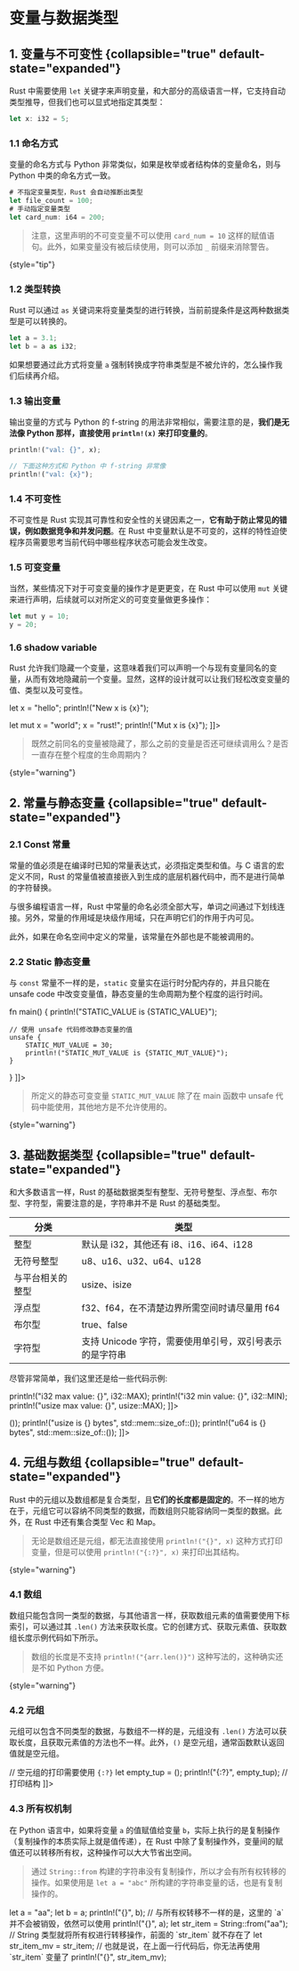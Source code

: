 # 变量与数据类型

<show-structure depth="3"/>

## 1. 变量与不可变性 {collapsible="true" default-state="expanded"}

Rust 中需要使用 `let` 关键字来声明变量，和大部分的高级语言一样，它支持自动类型推导，但我们也可以显式地指定其类型：

```Javascript
let x: i32 = 5;
```

### 1.1 命名方式

变量的命名方式与 Python 非常类似，如果是枚举或者结构体的变量命名，则与 Python 中类的命名方式一致。

```Javascript
# 不指定变量类型，Rust 会自动推断出类型
let file_count = 100;
# 手动指定变量类型
let card_num: i64 = 200; 
```

> 注意，这里声明的不可变变量不可以使用 `card_num = 10` 这样的赋值语句。此外，如果变量没有被后续使用，则可以添加 `_` 前缀来消除警告。
> 
{style="tip"}


### 1.2 类型转换

Rust 可以通过 `as` 关键词来将变量类型的进行转换，当前前提条件是这两种数据类型是可以转换的。

```Javascript
let a = 3.1;
let b = a as i32;
```

如果想要通过此方式将变量 `a` 强制转换成字符串类型是不被允许的，怎么操作我们后续再介绍。

### 1.3 输出变量

输出变量的方式与 Python 的 f-string 的用法非常相似，需要注意的是，**我们是无法像 Python 那样，直接使用 `println!(x)` 来打印变量的**。

```Javascript
println!("val: {}", x);

// 下面这种方式和 Python 中 f-string 非常像
println!("val: {x}");
```

### 1.4 不可变性

不可变性是 Rust 实现其可靠性和安全性的关键因素之一，**它有助于防止常见的错误，例如数据竞争和并发问题**。在 Rust 中变量默认是不可变的，这样的特性迫使程序员需要思考当前代码中哪些程序状态可能会发生改变。

### 1.5 可变变量

当然，某些情况下对于可变变量的操作才是更更变，在 Rust 中可以使用 `mut` 关键来进行声明，后续就可以对所定义的可变变量做更多操作：

```Javascript
let mut y = 10;
y = 20;
```

### 1.6 shadow variable

Rust 允许我们隐藏一个变量，这意味着我们可以声明一个与现有变量同名的变量，从而有效地隐藏前一个变量。显然，这样的设计就可以让我们轻松改变变量的值、类型以及可变性。

<tabs>
<tab title="代码">
<code-block lang="javascript">
<![CDATA[
let x: i32 = 5;
{
    // 只在当前命名空间中有效，外部不可调用
    let x: i32 = 10;
    println!("Inner x is {}", x);
}
println!("Outer x is {x}");

let x = "hello";
println!("New x is {x}");

let mut x = "world";
x = "rust!";
println!("Mut x is {x}");
]]>
</code-block>
</tab>
<tab title="输出结果">
<code-block lang="python">
<![CDATA[
Inner x is 5
Outer x is 10
New x is hello
Mut x is rust!
]]>
</code-block>
</tab>
</tabs>


> 既然之前同名的变量被隐藏了，那么之前的变量是否还可继续调用么？是否一直存在整个程度的生命周期内？
> 
{style="warning"}

## 2. 常量与静态变量 {collapsible="true" default-state="expanded"}

### 2.1 Const 常量

常量的值必须是在编译时已知的常量表达式，必须指定类型和值。与 C 语言的宏定义不同，Rust 的常量值被直接嵌入到生成的底层机器代码中，而不是进行简单的字符替换。

与很多编程语言一样，Rust 中常量的命名必须全部大写，单词之间通过下划线连接。另外，常量的作用域是块级作用域，只在声明它们的作用于内可见。

<tabs>
<tab title="常量">
<code-block lang="javascript">
<![CDATA[
const SECONDS_HOUR: usize = 3_600;
const SECONDS_DAY: usize = 24 * SECONDS_HOUR;
println!("Seconds in a hour: {}", SECONDS_HOUR);
]]>
</code-block>
</tab>
<tab title="输出结果">
<code-block lang="python">
<![CDATA[
Seconds in a hour: 3600
]]>
</code-block>
</tab>
</tabs>

此外，如果在命名空间中定义的常量，该常量在外部也是不能被调用的。


### 2.2 Static 静态变量

与 `const` 常量不一样的是，`static` 变量实在运行时分配内存的，并且只能在 unsafe code 中改变变量值，静态变量的生命周期为整个程度的运行时间。


<tabs>
<tab title="代码">
<code-block lang="javascript">
<![CDATA[
static STATIC_VALUE: i32 = 42;
static mut STATIC_MUT_VALUE: i32 = 43;

fn main() {
   println!("STATIC_VALUE is {STATIC_VALUE}");

    // 使用 unsafe 代码修改静态变量的值
    unsafe {
        STATIC_MUT_VALUE = 30;
        println!("STATIC_MUT_VALUE is {STATIC_MUT_VALUE}");
    }
}
]]>
</code-block>
</tab>
<tab title="输出">
<code-block lang="python">
<![CDATA[
STATIC_VALUE is 42
STATIC_MUT_VALUE is 30
]]>
</code-block>
</tab>
</tabs>

> 所定义的静态可变变量 `STATIC_MUT_VALUE` 除了在 main 函数中 unsafe 代码中能使用，其他地方是不允许使用的。
> 
{style="warning"}


## 3. 基础数据类型 {collapsible="true" default-state="expanded"}

和大多数语言一样，Rust 的基础数据类型有整型、无符号整型、浮点型、布尔型、字符型，需要注意的是，字符串并不是 Rust 的基础类型。

| 分类       | 类型                               |
|----------|----------------------------------|
| 整型       | 默认是 i32，其他还有 i8、i16、i64、i128     |
| 无符号整型    | u8、u16、u32、u64、u128              |
| 与平台相关的整型 | usize、isize                      |
| 浮点型      | f32、f64，在不清楚边界所需空间时请尽量用 f64      |
| 布尔型      | true、false                       |
| 字符型      | 支持 Unicode 字符，需要使用单引号，双引号表示的是字符串 |

尽管非常简单，我们这里还是给一些代码示例:


<tabs>
<tab title="不同进制的整型">
<code-block lang="javascript">
<![CDATA[
let a1: i32 = -125;
let a2: i32 = 0xFF;
let a3: i32 = 0o13;
let a4: i32 = 0b10;
]]>
</code-block>
</tab>
<tab title="最大最小值">
<code-block lang="javascript">
<![CDATA[
println!("u32 max value: {}", u32::MAX);
println!("u32 min value: {}", u32::MIN);

println!("i32 max value: {}", i32::MAX);
println!("i32 min value: {}", i32::MIN);
println!("usize max value: {}", usize::MAX);
]]>
</code-block>
</tab>
<tab title="占用字节">
<code-block lang="javascript" ignore-vars="true">
<![CDATA[
println!("isize is {} bytes", std::mem::size_of::<isize>());
println!("usize is {} bytes", std::mem::size_of::<usize>());
println!("u64 is {} bytes", std::mem::size_of::<u64>());
]]>
</code-block>
</tab>

<tab title="浮点型">
<code-block lang="javascript">
<![CDATA[
let f1: f32 = 1.123010123;
let f2: f64 = 9.88123123;
println!("Float are {:.2} {f2:.3}", f1);
]]>
</code-block>
</tab>

<tab title="布尔型">
<code-block lang="javascript">
<![CDATA[
let is_true: bool = true;
let is_false: bool = false;
]]>
</code-block>
</tab>

<tab title="字符型">
<code-block lang="javascript">
<![CDATA[
let char_c: char = 'c';
let char_emo: char = '😀';
]]>
</code-block>
</tab>
</tabs>



## 4. 元组与数组 {collapsible="true" default-state="expanded"}

Rust 中的元组以及数组都是复合类型，且**它们的长度都是固定的**。不一样的地方在于，元组它可以容纳不同类型的数据，而数组则只能容纳同一类型的数据。此外，在 Rust 中还有集合类型 Vec 和 Map。


> 无论是数组还是元组，都无法直接使用 `println!("{}", x)` 这种方式打印变量，但是可以使用 `println!("{:?}", x)` 来打印出其结构。
>
{style="warning"}


### 4.1 数组

数组只能包含同一类型的数据，与其他语言一样，获取数组元素的值需要使用下标索引，可以通过其 `.len()` 方法来获取长度。它的创建方式、获取元素值、获取数组长度示例代码如下所示。

> 数组的长度是不支持 `println!("{arr.len()}")` 这种写法的，这种确实还是不如 Python 方便。
>
{style="warning"}

<tabs>
<tab title="定义数组">
<code-block lang="javascript">
<![CDATA[
let arr = [1, 2, 3];
let mut arr2 = [11, 12, 13];
arr2[0] = 111;
let arr3 = [1;3]  // 相当于 [1, 1, 1]，其中 `3` 表示数组个数
]]>
</code-block>
</tab>
<tab title="获取元素值">
<code-block lang="python">
<![CDATA[
let arr = [1, 2, 3];
println!("{}", arr[0]);
]]>
</code-block>
</tab>
<tab title="获取数组长度">
<code-block lang="python">
<![CDATA[
let arr = [1, 2, 3];
println!("arr length is {}", arr.len());
]]>
</code-block>
</tab>
<tab title="遍历元素">
<code-block lang="python">
<![CDATA[
let arr = [1, 2, 3];
for ele in arr {
   println!("{}", ele);
}
]]>
</code-block>
</tab>
</tabs>


### 4.2 元组

元组可以包含不同类型的数据，与数组不一样的是，元组没有 `.len()` 方法可以获取长度，且获取元素值的方法也不一样。此外，`()` 是空元组，通常函数默认返回值就是空元组。

<tabs>
<tab title="定义元组">
<code-block lang="javascript">
<![CDATA[
let tup = (0, "hi", 3.4);
// 当下标超过元组长度是会报错的，例如 `tup.3`
println!("Tup elements: {} {} {}", tup.0, tup.1, tup.2);

// 空元组的打印需要使用 `{:?}`
let empty_tup = ();
println!("{:?}", empty_tup); // 打印结构
]]>
</code-block>
</tab>

<tab title="可变元组">
<code-block lang="javascript">
<![CDATA[
let mut tup2 = (0, "hi", 3.4);
println!("Tup elements: {} {} {}", tup2.0, tup2.1, tup2.2);
tup2.1 = "hello";
println!("Tup elements: {} {} {}", tup2.0, tup2.1, tup2.2);
]]>
</code-block>
</tab>
</tabs>


### 4.3 所有权机制

在 Python 语言中，如果将变量 `a` 的值赋值给变量 `b`，实际上执行的是复制操作（复制操作的本质实际上就是值传递），在 Rust 中除了复制操作外，变量间的赋值还可以转移所有权，这种操作可以大大节省出空间。

> 通过 `String::from` 构建的字符串没有复制操作，所以才会有所有权转移的操作。如果使用是 `let a = "abc"` 所构建的字符串变量的话，也是有复制操作的。


<tabs>
<tab title="复制">
<code-block lang="javascript">
let a = "aa";
let b = a;
println!("{}", b);
// 与所有权转移不一样的是，这里的 `a` 并不会被销毁，依然可以使用
println!("{}", a);
</code-block>
</tab>
<tab title="转移所有权">
<code-block lang="javascript">
let str_item = String::from("aa");
// String 类型就将所有权进行转移操作，前面的 `str_item` 就不存在了
let str_item_mv = str_item;
// 也就是说，在上面一行代码后，你无法再使用 `str_item` 变量了
println!("{}", str_item_mv);
</code-block>
</tab>
</tabs>
